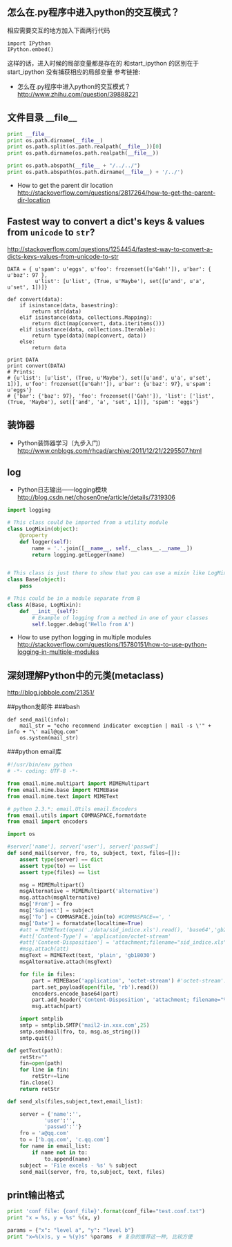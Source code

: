 ## 怎么在.py程序中进入python的交互模式？
相应需要交互的地方加入下面两行代码
```
import IPython
IPython.embed()
```
这样的话，进入时候的局部变量都是存在的
和start_ipython 的区别在于 start_ipython 没有捕获相应的局部变量
参考链接:
- 怎么在.py程序中进入python的交互模式？
http://www.zhihu.com/question/39888221


## 文件目录 \_\_file\_\_
```python
print __file__
print os.path.dirname(__file__)
print os.path.split(os.path.realpath(__file__))[0]
print os.path.dirname(os.path.realpath(__file__))

print os.path.abspath(__file__ + "/../../")
print os.path.abspath(os.path.dirname(__file__) + '/../')
```
- How to get the parent dir location
http://stackoverflow.com/questions/2817264/how-to-get-the-parent-dir-location



## Fastest way to convert a dict's keys & values from `unicode` to `str`?

http://stackoverflow.com/questions/1254454/fastest-way-to-convert-a-dicts-keys-values-from-unicode-to-str

```pytthon
DATA = { u'spam': u'eggs', u'foo': frozenset([u'Gah!']), u'bar': { u'baz': 97 },
         u'list': [u'list', (True, u'Maybe'), set([u'and', u'a', u'set', 1])]}

def convert(data):
    if isinstance(data, basestring):
        return str(data)
    elif isinstance(data, collections.Mapping):
        return dict(map(convert, data.iteritems()))
    elif isinstance(data, collections.Iterable):
        return type(data)(map(convert, data))
    else:
        return data

print DATA
print convert(DATA)
# Prints:
# {u'list': [u'list', (True, u'Maybe'), set([u'and', u'a', u'set', 1])], u'foo': frozenset([u'Gah!']), u'bar': {u'baz': 97}, u'spam': u'eggs'}
# {'bar': {'baz': 97}, 'foo': frozenset(['Gah!']), 'list': ['list', (True, 'Maybe'), set(['and', 'a', 'set', 1])], 'spam': 'eggs'}
```



## 装饰器
- Python装饰器学习（九步入门）
http://www.cnblogs.com/rhcad/archive/2011/12/21/2295507.html

## log
- Python日志输出——logging模块
http://blog.csdn.net/chosen0ne/article/details/7319306 

```python
import logging

# This class could be imported from a utility module
class LogMixin(object):
    @property
    def logger(self):
        name = '.'.join([__name__, self.__class__.__name__])
        return logging.getLogger(name)


# This class is just there to show that you can use a mixin like LogMixin
class Base(object):
    pass

# This could be in a module separate from B
class A(Base, LogMixin):
    def __init__(self):
        # Example of logging from a method in one of your classes
        self.logger.debug('Hello from A')
```
- How to use python logging in multiple modules
http://stackoverflow.com/questions/15780151/how-to-use-python-logging-in-multiple-modules




## 深刻理解Python中的元类(metaclass)

http://blog.jobbole.com/21351/


##python发邮件
###bash
```
def send_mail(info):
    mail_str = "echo recommend indicator exception | mail -s \'" + info + "\' mail@qq.com"
    os.system(mail_str)
```
###python email库
```python
#!/usr/bin/env python
# -*- coding: UTF-8 -*-

from email.mime.multipart import MIMEMultipart
from email.mime.base import MIMEBase
from email.mime.text import MIMEText

# python 2.3.*: email.Utils email.Encoders
from email.utils import COMMASPACE,formatdate
from email import encoders

import os

#server['name'], server['user'], server['passwd']
def send_mail(server, fro, to, subject, text, files=[]):
    assert type(server) == dict
    assert type(to) == list
    assert type(files) == list

    msg = MIMEMultipart()
    msgAlternative = MIMEMultipart('alternative')
    msg.attach(msgAlternative)
    msg['From'] = fro
    msg['Subject'] = subject
    msg['To'] = COMMASPACE.join(to) #COMMASPACE==', '
    msg['Date'] = formatdate(localtime=True)
    #att = MIMEText(open('./data/sid_indice.xls').read(), 'base64','gb2312')
    #att['Content-Type'] = 'application/octet-stream'
    #att['Content-Disposition'] = 'attachment;filename="sid_indice.xls"'
    #msg.attach(att)
    msgText = MIMEText(text, 'plain', 'gb18030')
    msgAlternative.attach(msgText)

    for file in files:
        part = MIMEBase('application', 'octet-stream') #'octet-stream': binary data
        part.set_payload(open(file, 'rb').read())
        encoders.encode_base64(part)
        part.add_header('Content-Disposition', 'attachment; filename="%s"' % os.path.basename(file))
        msg.attach(part)

    import smtplib
    smtp = smtplib.SMTP('mail2-in.xxx.com',25)
    smtp.sendmail(fro, to, msg.as_string())
    smtp.quit()

def getText(path):
    retStr=""
    fin=open(path)
    for line in fin:
        retStr+=line
    fin.close()
    return retStr

def send_xls(files,subject,text,email_list):

    server = {'name':'',
            'user':'',
            'passwd':''}
    fro = 'a@qq.com'
    to = ['b.qq.com', 'c.qq.com']
    for name in email_list:
        if name not in to:
            to.append(name)
    subject = 'File excels - %s' % subject
    send_mail(server, fro, to,subject, text, files)

```

## print输出格式
```python
print 'conf file: {conf_file}'.format(conf_file="test.conf.txt")
print "x = %s, y = %s" %(x, y)

params = {"x": "level a", "y": "level b"}
print "x=%(x)s, y = %(y)s" %params  # 复杂的推荐这一种, 比较方便

```
